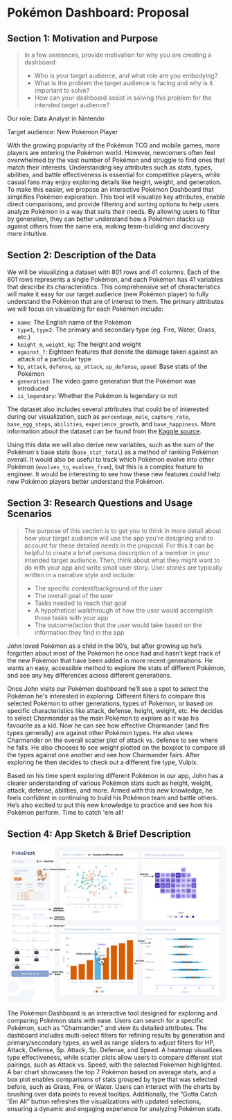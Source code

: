 # Pokémon Dashboard: Proposal

## Section 1: Motivation and Purpose

> In a few sentences, provide motivation for why you are creating a dashboard:
>
> - Who is your target audience, and what role are you embodying?
> - What is the problem the target audience is facing and why is it important to solve?
> - How can your dashboard assist in solving this problem for the intended target audience?

Our role: Data Analyst in Nintendo

Target audience: New Pokémon Player

With the growing popularity of the Pokémon TCG and mobile games, more players are entering the Pokémon world. However, newcomers often feel overwhelmed by the vast number of Pokémon and struggle to find ones that match their interests. Understanding key attributes such as stats, types, abilities, and battle effectiveness is essential for competitive players, while casual fans may enjoy exploring details like height, weight, and generation. To make this easier, we propose an interactive Pokémon Dashboard that simplifies Pokémon exploration. This tool will visualize key attributes, enable direct comparisons, and provide filtering and sorting options to help users analyze Pokémon in a way that suits their needs. By allowing users to filter by generation, they can better understand how a Pokémon stacks up against others from the same era, making team-building and discovery more intuitive.

## Section 2: Description of the Data

We will be visualizing a dataset with 801 rows and 41 columns. Each of the 801 rows represents a single Pokémon, and each Pokémon has 41 variables that describe its characteristics. This comprehensive set of characteristics will make it easy for our target audience (new Pokémon player) to fully understand the Pokémon that are of interest to them. The primary attributes we will focus on visualizing for each Pokémon include:

- `name`: The English name of the Pokémon
- `type1`, `type2`: The primary and secondary type (eg. Fire, Water, Grass, etc.)
- `height_m`, `weight_kg`: The height and weight
- `against_?`: Eighteen features that denote the damage taken against an attack of a particular type
- `hp`, `attack`, `defense`, `sp_attack`, `sp_defense`, `speed`: Base stats of the Pokémon
- `generation`: The video game generation that the Pokémon was introduced
- `is_legendary`: Whether the Pokémon is legendary or not

The dataset also includes several attributes that could be of interested during our visualization, such as `percentage_male`, `capture_rate`, `base_egg_steps`, `abilities`, `experience_growth`, and `base_happiness`. More information about the dataset can be found from the [Kaggle source](https://www.kaggle.com/datasets/rounakbanik/pokemon/data).

Using this data we will also derive new variables, such as the sum of the Pokémon's base stats (`base_stat_total`) as a method of ranking Pokémon overall. It would also be useful to track which Pokémon evolve into other Pokémon (`evolves_to`, `evolves_from`), but this is a complex feature to engineer. It would be interesting to see how these new features could help new Pokémon players better understand the Pokémon.

## Section 3: Research Questions and Usage Scenarios

> The purpose of this section is to get you to think in more detail about how your target audience will use the app you're designing and to account for these detailed needs in the proposal. For this it can be helpful to create a brief persona description of a member in your intended target audience. Then, think about what they might want to do with your app and write small user story. User stories are typically written in a narrative style and include:
>
> - The specific context/background of the user
> - The overall goal of the user
> - Tasks needed to reach that goal
> - A hypothetical walkthrough of how the user would accomplish those tasks with your app
> - The outcome/action that the user would take based on the information they find in the app

John loved Pokémon as a child in the 90’s, but after growing up he’s forgotten about most of the Pokémon he once had and hasn’t kept track of the new Pokémon that have been added in more recent generations. He wants an easy, accessible method to explore the stats of different Pokémon, and see any key differences across different generations.

Once John visits our Pokémon dashboard he’ll see a spot to select the Pokémon he's interested in exploring. Different filters to compare this selected Pokémon to other generations, types of Pokémon, or based on specific characteristics like attack, defense, height, weight, etc. He decides to select Charmander as the main Pokémon to explore as it was his favourite as a kid. Now he can see how effective Charmander (and fire types generally) are against other Pokémon types. He also views Charmander on the overall scatter plot of attack vs. defense to see where he falls. He also chooses to see weight plotted on the boxplot to compare all the types against one another and see how Charmander fairs. After exploring he then decides to check out a different fire type, Vulpix.

Based on his time spent exploring different Pokémon in our app, John has a clearer understanding of various Pokémon stats such as height, weight, attack, defense, abilities, and more. Armed with this new knowledge, he feels confident in continuing to build his Pokémon team and battle others. He’s also excited to put this new knowledge to practice and see how his Pokémon perform. Time to catch 'em all!

## Section 4: App Sketch & Brief Description

![](../img/sketch.png)

The Pokémon Dashboard is an interactive tool designed for exploring and comparing Pokémon stats with ease. Users can search for a specific Pokémon, such as "Charmander," and view its detailed attributes. The dashboard includes multi-select filters for refining results by generation and primary/secondary types, as well as range sliders to adjust filters for HP, Attack, Defense, Sp. Attack, Sp. Defense, and Speed. A heatmap visualizes type effectiveness, while scatter plots allow users to compare different stat pairings, such as Attack vs. Speed, with the selected Pokémon highlighted. A bar chart showcases the top 7 Pokémon based on average stats, and a box plot enables comparisons of stats grouped by type that was selected before, such as Grass, Fire, or Water. Users can interact with the charts by brushing over data points to reveal tooltips. Additionally, the “Gotta Catch 'Em All” button refreshes the visualizations with updated selections, ensuring a dynamic and engaging experience for analyzing Pokémon stats.

